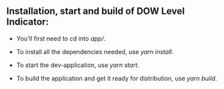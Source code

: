 ## Installation, start and build of DOW Level Indicator:

- You'll first need to cd into *app/*.

- To install all the dependencies needed, use *yarn install*.

- To start the dev-application, use *yarn start*.

- To build the application and get it ready for distribution, use *yarn build*.
